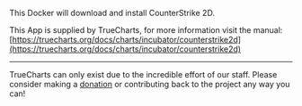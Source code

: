 This Docker will download and install CounterStrike 2D.


This App is supplied by TrueCharts, for more information visit the manual: [https://truecharts.org/docs/charts/incubator/counterstrike2d](https://truecharts.org/docs/charts/incubator/counterstrike2d)

---

TrueCharts can only exist due to the incredible effort of our staff.
Please consider making a [donation](https://truecharts.org/docs/about/sponsor) or contributing back to the project any way you can!
